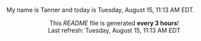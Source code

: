 My name is Tanner and today is Tuesday, August 15, 11:13 AM EDT.

<p align="center">This <i>README</i> file is generated <b>every 3 hours</b>!</br>Last refresh: Tuesday, August 15, 11:13 AM EDT<br /></p>
